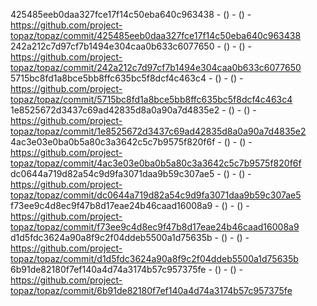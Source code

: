 425485eeb0daa327fce17f14c50eba640c963438 -  () -  () - https://github.com/project-topaz/topaz/commit/425485eeb0daa327fce17f14c50eba640c963438
242a212c7d97cf7b1494e304caa0b633c6077650 -  () -  () - https://github.com/project-topaz/topaz/commit/242a212c7d97cf7b1494e304caa0b633c6077650
5715bc8fd1a8bce5bb8ffc635bc5f8dcf4c463c4 -  () -  () - https://github.com/project-topaz/topaz/commit/5715bc8fd1a8bce5bb8ffc635bc5f8dcf4c463c4
1e8525672d3437c69ad42835d8a0a90a7d4835e2 -  () -  () - https://github.com/project-topaz/topaz/commit/1e8525672d3437c69ad42835d8a0a90a7d4835e2
4ac3e03e0ba0b5a80c3a3642c5c7b9575f820f6f -  () -  () - https://github.com/project-topaz/topaz/commit/4ac3e03e0ba0b5a80c3a3642c5c7b9575f820f6f
dc0644a719d82a54c9d9fa3071daa9b59c307ae5 -  () -  () - https://github.com/project-topaz/topaz/commit/dc0644a719d82a54c9d9fa3071daa9b59c307ae5
f73ee9c4d8ec9f47b8d17eae24b46caad16008a9 -  () -  () - https://github.com/project-topaz/topaz/commit/f73ee9c4d8ec9f47b8d17eae24b46caad16008a9
d1d5fdc3624a90a8f9c2f04ddeb5500a1d75635b -  () -  () - https://github.com/project-topaz/topaz/commit/d1d5fdc3624a90a8f9c2f04ddeb5500a1d75635b
6b91de82180f7ef140a4d74a3174b57c957375fe -  () -  () - https://github.com/project-topaz/topaz/commit/6b91de82180f7ef140a4d74a3174b57c957375fe

